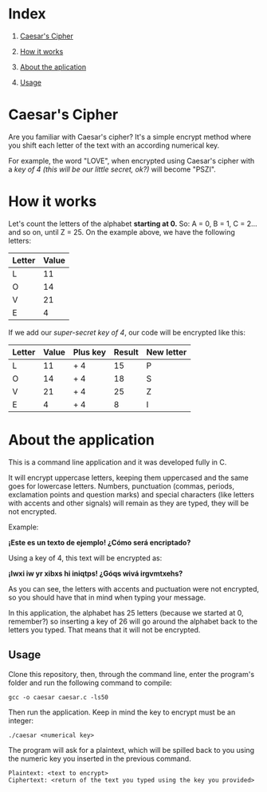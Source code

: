 # Index

1. [Caesar's Cipher](https://github.com/maryplank/SAP003-cipher#caesars-cipher) 

2. [How it works](https://github.com/maryplank/SAP003-cipher#how-it-works)

3. [About the aplication](https://github.com/maryplank/SAP003-cipher#about-the-application)

4. [Usage](https://github.com/maryplank/SAP003-cipher#usage)

# Caesar's Cipher

Are you familiar with Caesar's cipher?
It's a simple encrypt method where you shift each letter of the text with an according numerical key. 

For example, the word "LOVE", when encrypted using Caesar's cipher with a *key of 4 (this will be our little secret, ok?)* will become "PSZI".

# How it works
Let's count the letters of the alphabet **starting at 0.**
So: A = 0, B = 1, C = 2... and so on, until Z = 25.
On the example above, we have the following letters:

|Letter | Value |
|-------|-------|
|L      |11     |
|O      |14     |
|V      |21     |
|E      |4      |

If we add our *super-secret key of 4*, our code will be encrypted like this:

|Letter| Value|  Plus key | Result | New letter |
|------|------|-----------|--------|------------|
|L     |11    |+ 4        |15      |P           |
|O     |14    |+ 4        |18      |S           |
|V     |21    |+ 4        |25      |Z           |
|E     |4     |+ 4        |8       |I           |

# About the application

This is a command line application and it was developed fully in C.

It will encrypt uppercase letters, keeping them uppercased and the same goes for lowercase letters. Numbers, punctuation (commas, periods, exclamation points and question marks) and special characters (like letters with accents and other signals) will remain as they are typed, they will be not encrypted.

Example:

**¡Este es un texto de ejemplo! ¿Cómo será encriptado?**

Using a key of 4, this text will be encrypted as:

**¡Iwxi iw yr xibxs hi iniqtps! ¿Góqs wivá irgvmtxehs?**

As you can see, the letters with accents and puctuation were not encrypted, so you should have that in mind when typing your message.

In this application, the alphabet has 25 letters (because we started at 0, remember?) so inserting a key of 26 will go around the alphabet back to the letters you typed. That means that it will not be encrypted.


## Usage

Clone this repository, then, through the command line, enter the program's folder and run the following command to compile:

`gcc -o caesar caesar.c -ls50`

Then run the application. Keep in mind the key to encrypt must be an integer:

`./caesar <numerical key>`

The program will ask for a plaintext, which will be spilled back to you using the numeric key you inserted in the previous command.

```
Plaintext: <text to encrypt>
Ciphertext: <return of the text you typed using the key you provided>
```

